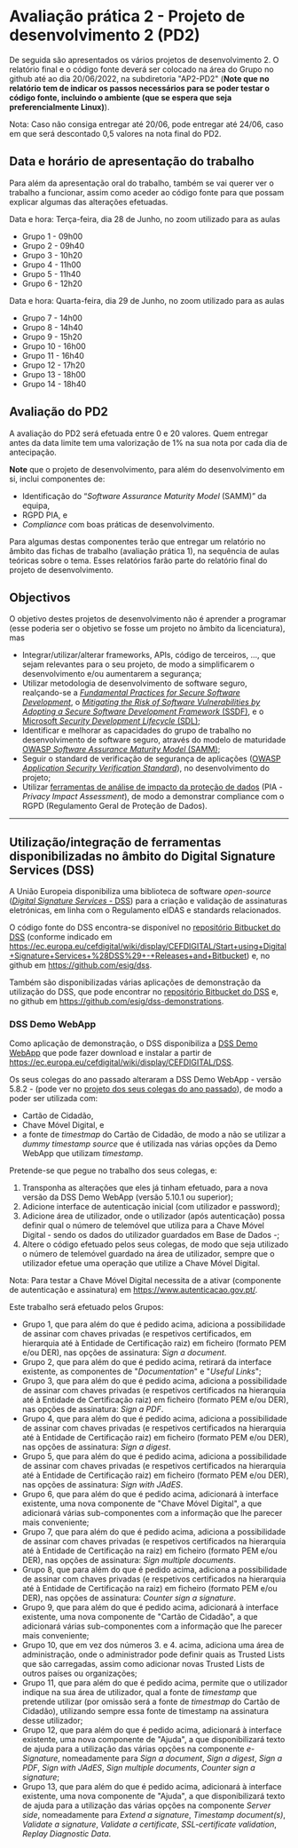 
# Avaliação prática 2 - Projeto de desenvolvimento 2 (PD2)

De seguida são apresentados os vários projetos de desenvolvimento 2. O relatório final e o código fonte deverá ser colocado na área do Grupo no github até ao dia 20/06/2022, na subdiretoria "AP2-PD2" (**Note que no relatório tem de indicar os passos necessários para se poder testar o código fonte, incluindo o ambiente (que se espera que seja preferencialmente Linux)**).

Nota: Caso não consiga entregar até 20/06, pode entregar até 24/06, caso em que será descontado 0,5 valores na nota final do PD2.
## Data e horário de apresentação do trabalho

Para além da apresentação oral do trabalho, também se vai querer ver o trabalho a funcionar, assim como aceder ao código fonte para que possam explicar algumas das alterações efetuadas.

Data e hora: Terça-feira, dia 28 de Junho, no zoom utilizado para as aulas

+ Grupo 1 - 09h00
+ Grupo 2 - 09h40
+ Grupo 3 - 10h20
+ Grupo 4 - 11h00
+ Grupo 5 - 11h40
+ Grupo 6 - 12h20

Data e hora: Quarta-feira, dia 29 de Junho, no zoom utilizado para as aulas

+ Grupo 7 - 14h00
+ Grupo 8 - 14h40
+ Grupo 9 - 15h20
+ Grupo 10 - 16h00
+ Grupo 11 - 16h40
+ Grupo 12 - 17h20
+ Grupo 13 - 18h00
+ Grupo 14 - 18h40

## Avaliação do PD2

A avaliação do PD2 será efetuada entre 0 e 20 valores. Quem entregar antes da data limite tem uma valorização de 1% na sua nota por cada dia de antecipação.

**Note** que o projeto de desenvolvimento, para além do desenvolvimento em si, inclui componentes de:

+ Identificação do “_Software Assurance Maturity Model_ (SAMM)” da equipa,
+ RGPD PIA, e
+ _Compliance_ com boas práticas de desenvolvimento.

Para algumas destas componentes terão que entregar um relatório no âmbito das fichas de trabalho (avaliação prática 1), na sequência de aulas teóricas sobre o tema. Esses relatórios farão parte do relatório final do projeto de desenvolvimento.

## Objectivos

O objetivo destes projetos de desenvolvimento não é aprender a programar (esse poderia ser o objetivo se fosse um projeto no âmbito da licenciatura), mas

+ Integrar/utilizar/alterar frameworks, APIs, código de terceiros, ..., que sejam relevantes para o seu projeto, de modo a simplificarem o desenvolvimento e/ou aumentarem a segurança;
+ Utilizar metodologia de desenvolvimento de software seguro, realçando-se a [_Fundamental Practices for Secure Software Development_](https://safecode.org/uncategorized/fundamental-practices-secure-software-development/), o [_Mitigating the Risk of Software Vulnerabilities by Adopting a Secure Software Development Framework_ (SSDF)](https://csrc.nist.gov/publications/detail/sp/800-218/final), e o [Microsoft _Security Development Lifecycle_ (SDL)](https://www.microsoft.com/en-us/securityengineering/sdl);
+ Identificar e melhorar as capacidades do grupo de trabalho no desenvolvimento de software seguro, através do modelo de maturidade [OWASP _Software Assurance Maturity Model_ (SAMM)](https://owasp.org/www-project-samm/);
+ Seguir o standard de verificação de segurança de aplicações ([OWASP _Application Security Verification Standard_](https://github.com/OWASP/ASVS)), no desenvolvimento do projeto;
+ Utilizar [ferramentas de análise de impacto da proteção de dados](https://www.cnil.fr/en/privacy-impact-assessment-pia) (PIA - _Privacy Impact Assessment_), de modo a demonstrar compliance com o RGPD (Regulamento Geral de Proteção de Dados).

----

## Utilização/integração de ferramentas disponibilizadas no âmbito do Digital Signature Services (DSS)

A União Europeia disponibiliza uma biblioteca de software _open-source_ ([_Digital Signature Services_ - DSS](https://ec.europa.eu/cefdigital/wiki/display/CEFDIGITAL/Start+using+Digital+Signature+Services+-+DSS)) para a criação e validação de assinaturas eletrónicas, em linha com o Regulamento eIDAS e standards relacionados.

O código fonte do DSS encontra-se disponível no [repositório Bitbucket do DSS](https://ec.europa.eu/cefdigital/code/projects/ESIG/repos/dss/browse) (conforme indicado em <https://ec.europa.eu/cefdigital/wiki/display/CEFDIGITAL/Start+using+Digital+Signature+Services+%28DSS%29+-+Releases+and+Bitbucket>) e, no github em <https://github.com/esig/dss>.

Também são disponibilizadas várias aplicações de demonstração da utilização do DSS, que pode encontrar no [repositório Bitbucket do DSS](https://ec.europa.eu/cefdigital/code/projects/ESIG/repos/dss-demos/browse) e, no github em <https://github.com/esig/dss-demonstrations>.

### DSS Demo WebApp

Como aplicação de demonstração, o DSS disponibiliza a [DSS Demo WebApp](https://ec.europa.eu/cefdigital/DSS/webapp-demo/home) que pode fazer download e instalar a partir de <https://ec.europa.eu/cefdigital/wiki/display/CEFDIGITAL/DSS>.

Os seus colegas do ano passado alteraram a DSS Demo WebApp - versão 5.8.2 - (pode ver no [projeto dos seus colegas do ano passado](https://github.com/uminho-miei-engseg-20-21/Grupo3/tree/main/AP2-PD)), de modo a poder ser utilizada com:

+ Cartão de Cidadão,
+ Chave Móvel Digital, e
+ a fonte de _timestmap_ do Cartão de Cidadão, de modo a não se utilizar a _dummy timestamp source_ que é utilizada nas várias opções da Demo WebApp que utilizam _timestamp_.

Pretende-se que pegue no trabalho dos seus colegas, e:

1. Transponha as alterações que eles já tinham efetuado, para a nova versão da DSS Demo WebApp (versão 5.10.1 ou superior);
2. Adicione interface de autenticação inicial (com utilizador e password);
3. Adicione área de utilizador, onde o utilizador (após autenticação) possa definir qual o número de telemóvel que utiliza para a Chave Móvel Digital - sendo os dados do utilizador guardados em Base de Dados -;
4. Altere o código efetuado pelos seus colegas, de modo que seja utilizado o número de telemóvel guardado na área de utilizador, sempre que o utilizador efetue uma operação que utilize a Chave Móvel Digital.

Nota: Para testar a Chave Móvel Digital necessita de a ativar (componente de autenticação e assinatura) em <https://www.autenticacao.gov.pt/>.

Este trabalho será efetuado pelos Grupos:

+ Grupo 1, que para além do que é pedido acima, adiciona a possibilidade de assinar com chaves privadas (e respetivos certificados, em hierarquia até à Entidade de Certificação raiz) em ficheiro (formato PEM e/ou DER), nas opções de assinatura: _Sign a document_.
+ Grupo 2, que para além do que é pedido acima, retirará da interface existente, as componentes de "_Documentation_" e "_Useful Links_";
+ Grupo 3, que para além do que é pedido acima, adiciona a possibilidade de assinar com chaves privadas (e respetivos certificados na hierarquia até à Entidade de Certificação raiz) em ficheiro (formato PEM e/ou DER),  nas opções de assinatura: _Sign a PDF_.
+ Grupo 4, que para além do que é pedido acima, adiciona a possibilidade de assinar com chaves privadas (e respetivos certificados na hierarquia até à Entidade de Certificação raiz) em ficheiro (formato PEM e/ou DER),  nas opções de assinatura: _Sign a digest_.
+ Grupo 5, que para além do que é pedido acima, adiciona a possibilidade de assinar com chaves privadas (e respetivos certificados na hierarquia até à Entidade de Certificação raiz) em ficheiro (formato PEM e/ou DER),  nas opções de assinatura: _Sign with JAdES_.
+ Grupo 6, que para além do que é pedido acima, adicionará à interface existente, uma nova componente de "Chave Móvel Digital", a que adicionará várias sub-componentes com a informação que lhe parecer mais conveniente;
+ Grupo 7, que para além do que é pedido acima, adiciona a possibilidade de assinar com chaves privadas (e respetivos certificados na hierarquia até à Entidade de Certificação na raiz) em ficheiro (formato PEM e/ou DER),  nas opções de assinatura: _Sign multiple documents_.
+ Grupo 8, que para além do que é pedido acima, adiciona a possibilidade de assinar com chaves privadas (e respetivos certificados na hierarquia até à Entidade de Certificação na raiz) em ficheiro (formato PEM e/ou DER),  nas opções de assinatura: _Counter sign a signature_.
+ Grupo 9, que para além do que é pedido acima, adicionará à interface existente, uma nova componente de "Cartão de Cidadão", a que adicionará várias sub-componentes com a informação que lhe parecer mais conveniente;
+ Grupo 10, que em vez dos números 3. e 4. acima, adiciona uma área de administração, onde o administrador pode definir quais as Trusted Lists que são carregadas, assim como adicionar novas Trusted Lists de outros países ou organizações;
+ Grupo 11, que para além do que é pedido acima, permite que o utilizador indique na sua área de utilizador, qual a fonte de _timestamp_ que pretende utilizar (por omissão será a fonte de _timestmap_ do Cartão de Cidadão), utilizando sempre essa fonte de timestamp na assinatura desse utilizador;
+ Grupo 12, que para além do que é pedido acima, adicionará à interface existente, uma nova componente de "Ajuda", a que disponibilizará texto de ajuda para a utilização das várias opções na componente _e-Signature_, nomeadamente para _Sign a document_, _Sign a digest_, _Sign a PDF_, _Sign with JAdES_, _Sign multiple documents_, _Counter sign a signature_;
+ Grupo 13, que para além do que é pedido acima, adicionará à interface existente, uma nova componente de "Ajuda", a que disponibilizará texto de ajuda para a utilização das várias opções na componente _Server side_, nomeadamente para _Extend a signature_, _Timestamp document(s)_, _Validate a signature_, _Validate a certificate_, _SSL-certificate validation_, _Replay Diagnostic Data_.
